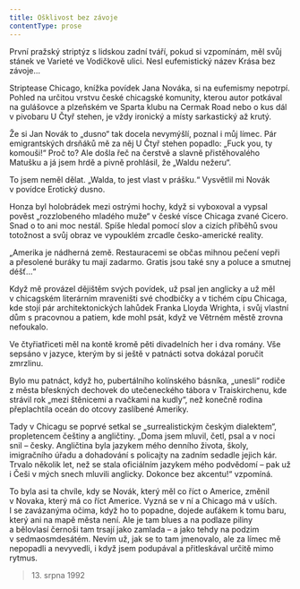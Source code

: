```yaml
---
title: Ošklivost bez závoje
contentType: prose
---
```


První pražský striptýz s lidskou zadní tváří, pokud si vzpomínám, měl svůj stánek ve Varieté ve Vodičkově ulici. Nesl eufemistický název Krása bez závoje…

Striptease Chicago, knížka povídek Jana Nováka, si na eufemismy nepotrpí. Pohled na určitou vrstvu české chicagské komunity, kterou autor potkával na gulášovce a plzeňském ve Sparta klubu na Cermak Road nebo o kus dál v pivobaru U Čtyř stehen, je vždy ironický a místy sarkastický až krutý.

Že si Jan Novák to „dusno“ tak docela nevymýšlí, poznal i můj límec. Pár emigrantských drsňáků mě za něj U Čtyř stehen popadlo: „Fuck you, ty komouši!“ Proč to? Ale došla řeč na čerstvě a slavně přistěhovalého Matušku a já jsem hrdě a pivně prohlásil, že „Waldu nežeru“.

To jsem neměl dělat. „Walda, to jest vlast v prášku.“ Vysvětlil mi Novák v povídce Erotický dusno.

Honza byl holobrádek mezi ostrými hochy, když si vyboxoval a vypsal pověst „rozzlobeného mladého muže“ v české vísce Chicaga zvané Cicero. Snad o to ani moc nestál. Spíše hledal pomocí slov a cizích příběhů svou totožnost a svůj obraz ve vypouklém zrcadle česko-americké reality.

„Amerika je nádherná země. Restauracemi se občas mihnou pečení vepři a přesolené buráky tu mají zadarmo. Gratis jsou také sny a poluce a smutnej déšť…“

Když mě provázel dějištěm svých povídek, už psal jen anglicky a už měl v chicagském literárním mraveništi své chodbičky a v tichém cípu Chicaga, kde stojí pár architektonických lahůdek Franka Lloyda Wrighta, i svůj vlastní dům s pracovnou a patiem, kde mohl psát, když ve Větrném městě zrovna nefoukalo.

Ve čtyřiatřiceti měl na kontě kromě pěti divadelních her i dva romány. Vše sepsáno v jazyce, kterým by si ještě v patnácti sotva dokázal poručit zmrzlinu.

Bylo mu patnáct, když ho, pubertálního kolínského básníka, „unesli“ rodiče z města břeskných dechovek do utečeneckého tábora v Traiskirchenu, kde strávil rok „mezi štěnicemi a rvačkami na kudly“, než konečně rodina přeplachtila oceán do otcovy zaslíbené Ameriky.

Tady v Chicagu se poprvé setkal se „surrealistickým českým dialektem“, propletencem češtiny a angličtiny. „Doma jsem mluvil, četl, psal a v noci snil – česky. Angličtina byla jazykem mého denního života, školy, imigračního úřadu a dohadování s policajty na zadním sedadle jejich kár. Trvalo několik let, než se stala oficiálním jazykem mého podvědomí – pak už i Češi v mých snech mluvili anglicky. Dokonce bez akcentu!“ vzpomíná.

To byla asi ta chvíle, kdy se Novák, který měl co říct o Americe, změnil v Novaka, který má co říct Americe. Vyzná se v ní a Chicago má v uších. I se zavázanýma očima, když ho to popadne, dojede auťákem k tomu baru, který ani na mapě města není. Ale je tam blues a na podlaze piliny a bělovlasí černoši tam trsají jako zamlada – a jako tehdy na podzim v sedmaosmdesátém. Nevím už, jak se to tam jmenovalo, ale za límec mě nepopadli a nevyvedli, i když jsem podupával a přitleskával určitě mimo rytmus.

> 13. srpna 1992
